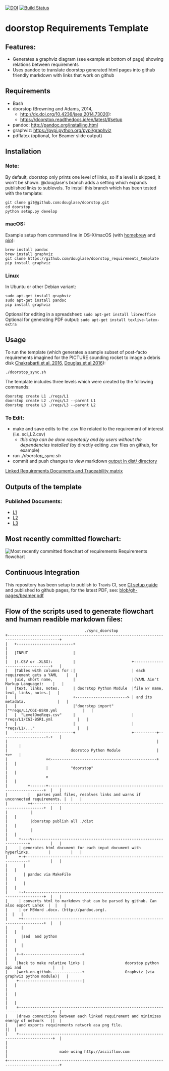 [![DOI](https://zenodo.org/badge/68635117.svg)](https://zenodo.org/badge/latestdoi/68635117)
[![Build Status](https://travis-ci.com/douglase/doorstop_requirements_template.svg?branch=master)](https://travis-ci.com/douglase/doorstop_requirements_template)

#  doorstop Requirements Template




## Features:
* Generates a graphviz diagram (see example at bottom of page) showing relations between requirements
* Uses pandoc to translate doorstop generated html pages into github friendly markdown with links that work on github

## Requirements

* Bash
* doorstop (Browning and Adams, 2014,
  * http://dx.doi.org/10.4236/jsea.2014.73020):
  * https://doorstop.readthedocs.io/en/latest/#setup
* pandoc: http://pandoc.org/installing.html
* graphviz: https://pypi.python.org/pypi/graphviz
* pdflatex (optional, for Beamer slide output)

## Installation

### Note:

By default, doorstop only prints one level of links, so if a level is
skipped, it won't be shown. @douglase's branch adds a setting which
expands published links to sublevels. To install this branch which has been tested with the template:

	git clone git@github.com:douglase/doorstop.git
	cd doorstop
	python setup.py develop

### macOS:

Example setup from command line in OS-X/macOS (with [homebrew](http://brew.sh/) and [pip](https://packaging.python.org/key_projects/#pip)):

    brew install pandoc
    brew install graphviz
    git clone https://github.com/douglase/doorstop_requirements_template
    pip install graphviz

### Linux

In Ubuntu or other Debian variant:

	sudo apt-get install graphviz
	sudo apt-get install pandoc
	pip install graphviz

Optional for editing in a spreadsheet: `sudo apt-get install libreoffice`
Optional for generating PDF output: `sudo apt-get install texlive-latex-extra`
	
## Usage
To run the template (which generates a sample subset of post-facto requirements imagined for the PICTURE sounding rocket to image a debris disk [Chakrabarti et al. 2016](http://adsabs.harvard.edu/abs/2016JAI.....540004C), [Douglas et al 2016](http://adsabs.harvard.edu/abs/2016arXiv160700277D)):

    ./doorstop_sync.sh 
    
The template includes three levels which were created by the following commands:

    doorstop create L1 ./reqs/L1
    doorstop create L2 ./reqs/L2 --parent L1
    doorstop create L3 ./reqs/L3 --parent L2

### To Edit:

* make and save edits to the .csv file related to the requirement of interest (i.e. sci_L2.csv)
	* _this step can be done repeatedly and by users without the dependencies installed_ (by directly editing .csv files on github, for example)
* run _./doorstop_sync.sh_
* commit and push changes to view markdown [output in dist/ directory](dist/index.markdown)




[Linked Requirements Documents and Traceability matrix](dist/index.markdown)


## Outputs of the template

### Published Documents:

-   [L1](dist/L1.markdown)
-   [L2](dist/L2.markdown)
-   [L3](dist/L3.markdown)


## Most recently committed flowchart:
![Most recently committed flowchart of requirements](Digraph_gv.png) Requirements flowchart


## Continuous Integration 

This repository has been setup to publish to Travis CI, see [CI setup guide](guides/CI-setup.md) and published to github pages, for the latest PDF, see: [blob/gh-pages/beamer.pdf](../gh-pages/beamer.pdf)


## Flow of the scripts used to generate flowchart and human readible markdown files:

```
                                   ./sync_doorstop
+---------------------------------------------------------------------------------------------+
|   +-------------------------+                                                               |
|   |INPUT                    |                                                               |
|   |(.CSV or .XLSX):         |                         +---------------------------------+   |
|   |Tables with columns for :|                         | each requirement gets a YAML    |   |
|   |uid, short name,         |                         |(YAML Ain't Markup Language):    |   |
|   |text, links, notes.      | doorstop Python Module  |file w/ name, text, links, notes.|   |
|   |                         +-----------------------> | and its  metadata.              |   |
|   |                         |"doorstop import"        |"*reqs/L1/CGI-BSR0.yml           |   |
|   |  "LevelOneReqs.csv"     |                         | *reqs/L1/CGI-BSR1.yml           |   |
|   |                         |                         | *reqs/L1/..."                   |   |
|   --------------------------+                         +----------+--------------------+-+   |
|                                                                  |                    |     |
|                            doorstop Python Module                |                    +>+   |
|                 +<-----------------------------------------------+                      |   |
|                 |          "doorstop"                                                   |   |
|                 v                                                                       |   |
|         +-------+--------------------------------------------------------------------+  |   |
|         |   parses yaml files, resolves links and warns if unconnected requirements. |  |   |
|         ++---------------------------------------------------------------------------+  |   |
|          |                                                                              |   |
|          |doorstop publish all ./dist                                                   |   |
|          |                                                                              |   |
|     +----v--------------------------------------------------------------------+         |   |
|     | generates html document for each input document with hyperlinks.        |         |   |
|     +-+-----------------------------------------------------------------------+         |   |
|       |                                                                                 |   |
|       | pandoc via MakeFile                                                             |   |
|       |                                                                                 |   |
|     +-+------------------------------------------------------------------------------+  |   |
|     | converts html to markdown that can be parsed by github. Can also export LaTeX  |  |   |
|     | or MSWord .docx. (http://pandoc.org).                                          |  |   |
|     ++-------------------------------------------------------------------------------+  |   |
|      |                                                                                  |   |
|      |sed  and python                                                                   |   |
|      |                                                                                  |   |
|    +-+--------------------------+                                                       |   |
|    |hack to make relative links |                  doorstop python api and              |   |
|    |work-on-github.-------------+                  Graphviz (via graphviz python module)|   |
|    +----------------------------|                                                       |   |
|                                                                                         |   |
|                                                                                         |   |
|    +-------------------------------------------------------------------------------------+  |
|    |draws connections between each linked requirement and minimizes energy of network   ||  |
|    |and exports requirements network asa png file.                                      ||  |
|    +-------------------------------------------------------------------------------------+  |
|                                                                                             |
|                       made using http://asciiflow.com                                       |
+---------------------------------------------------------------------------------------------+



```

